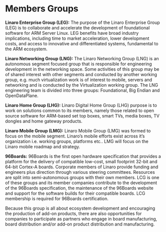 # Members Groups

**Linaro Enterprise Group (LEG):** The purpose of the Linaro Enterprise Group (LEG) is  to collaborate and accelerate the development of foundational software for ARM Server Linux. LEG benefits have broad industry implications, including time to market acceleration, lower development costs, and access to innovative and differentiated systems, fundamental to the ARM ecosystem.

**Linaro Networking Group (LNG):** The Linaro Networking Group (LNG) is an autonomous segment focused group that is responsible for engineering development in the networking space. Some activities of this group may be of shared interest with other segments and conducted by another working group, e.g. much virtualization work is of interest to mobile, servers and networking and is conducted by the Virtualization working group. The LNG engineering team is divided into three groups: Foundational, Big Endian and OpenDataPlane.

**Linaro Home Group (LHG):** Linaro Digital Home Group (LHG) purpose  is to work on solutions common to its members, namely those related to open source software for ARM-based set top boxes, smart TVs, media boxes, TV dongles and home gateway products.

**Linaro Mobile Group (LMG):** Linaro Mobile Group (LMG) was formed to focus on the mobile segment.  Linaro’s mobile efforts exist across it’s organization i.e. working groups, platforms etc..  LMG will focus on the Linaro mobile roadmap and strategy.

**96Boards:** 96Boards is the first open hardware specification that provides a platform for the delivery of compatible low-cost, small footprint 32-bit and 64-bit Cortex-A boards.  Corporate members of Linaro provide funding and engineers plus direction through various steering committees. Resources are split into semi-autonomous groups with their own members. LCG is one of these groups and its member companies contribute to the development of the 96Boards specification, the maintenance of the 96Boards website and support for the software builds for their compatible boards. LCG membership is required for 96Boards certification.

Because this group is all about ecosystem development and encouraging the production of add-on products, there are also opportunities for companies to participate as partners who engage in board manufacturing, board distribution and/or add-on product distribution and manufacturing.
